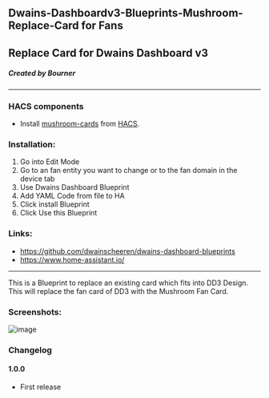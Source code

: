 ## Dwains-Dashboardv3-Blueprints-Mushroom-Replace-Card for Fans
## Replace Card for Dwains Dashboard v3
##### Created by Bourner
---


### HACS components

- Install [mushroom-cards](https://github.com/piitaya/lovelace-mushroom) from [HACS](https://hacs.xyz).

### Installation: 
  
1.  Go into Edit Mode
2.  Go to an fan entity you want to change or to the fan domain in the device tab
3.  Use Dwains Dashboard Blueprint
4.  Add YAML Code from file to HA
5.  Click install Blueprint
6.  Click Use this Blueprint


### Links:
* https://github.com/dwainscheeren/dwains-dashboard-blueprints
* https://www.home-assistant.io/

---

This is a Blueprint to replace an existing card which fits into DD3 Design.
This will replace the fan card of DD3 with the Mushroom Fan Card.


### Screenshots:
![image](https://user-images.githubusercontent.com/64064679/161959029-2a4178cc-5808-4a51-bcb8-685c09e57288.png)

### Changelog
#### 1.0.0
- First release
